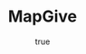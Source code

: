 ---
title: MapGive
description:  
author:
  name: TeachOSM Contributors
type:
thumbnail: 
link: https://mapgive.state.gov/
tags:
- 
- 
---
